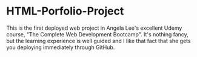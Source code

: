 # HTML-Porfolio-Project
 This is the first deployed web project in Angela Lee's excellent Udemy course, "The Complete Web Development Bootcamp". It's nothing fancy, but the learning experience is well guided and I like that fact that she gets you deploying immediately through GitHub.

